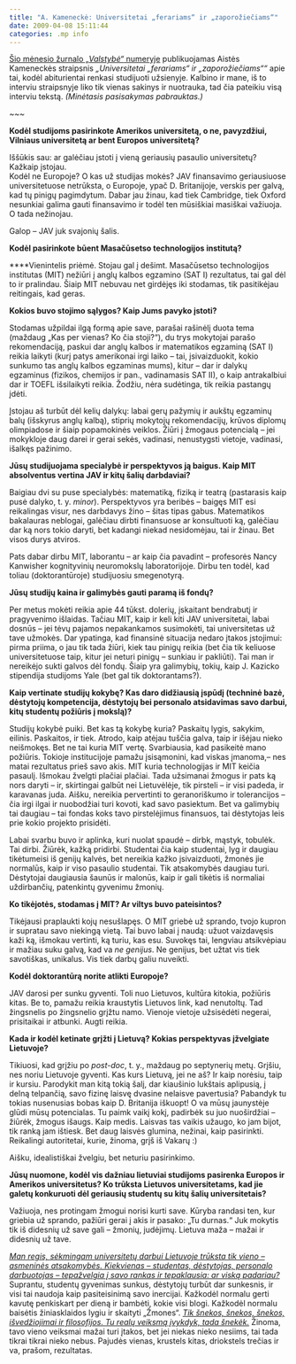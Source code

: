 ```yaml
---
title: "A. Kameneckė: Universitetai „ferariams“ ir „zaporožiečiams“"
date: 2009-04-08 15:11:44
categories: .mp info
---
```


[Šio mėnesio žurnalo „*Valstybė“* numeryje](http://www.valstybe.eu/index.php?p=Nr.24) publikuojamas Aistės Kameneckės straipsnis *„Universitetai „ferariams“ ir „zaporožiečiams““* apie tai, kodėl abiturientai renkasi studijuoti užsienyje. Kalbino ir mane, iš to interviu straipsnyje liko tik vienas sakinys ir nuotrauka, tad čia pateikiu visą interviu tekstą. *(Minėtasis pasisakymas pabrauktas.)*

*\~\~\~*

**Kodėl studijoms pasirinkote Amerikos universitetą, o ne, pavyzdžiui, Vilniaus universitetą ar bent Europos universitetą?**

Iššūkis sau: ar galėčiau įstoti į vieną geriausių pasaulio universitetų? Kažkaip įstojau.\
 Kodėl ne Europoje? O kas už studijas mokės? JAV finansavimo geriausiuose universitetuose netrūksta, o Europoje, ypač D. Britanijoje, verskis per galvą, kad tų pinigų pagimdytum. Dabar jau žinau, kad tiek Cambridge, tiek Oxford nesunkiai galima gauti finansavimo ir todėl ten mūsiškiai masiškai važiuoja. O tada nežinojau.

Galop – JAV juk svajonių šalis.

<div>

**Kodėl pasirinkote būent Masačūsetso technologijos institutą?**

****Vienintelis priėmė. Stojau gal į dešimt. Masačūsetso technologijos institutas (MIT) nežiūri į anglų kalbos egzamino (SAT I) rezultatus, tai gal dėl to ir pralindau. Šiaip MIT nebuvau net girdėjęs iki stodamas, tik pasitikėjau reitingais, kad geras.

</div>

<div>

**Kokios buvo stojimo sąlygos? Kaip Jums pavyko įstoti?**

</div>

Stodamas užpildai ilgą formą apie save, parašai rašinėlį duota tema (maždaug „Kas per vienas? Ko čia stoji?“), du trys mokytojai parašo rekomendaciją, paskui dar anglų kalbos ir matematikos egzaminą (SAT I) reikia laikyti (kurį patys amerikonai irgi laiko – tai, įsivaizduokit, kokio sunkumo tas anglų kalbos egzaminas mums), kitur – dar ir dalykų egzaminus (fizikos, chemijos ir pan., vadinamasis SAT II), o kaip antrakalbiui dar ir TOEFL išsilaikyti reikia. Žodžiu, nėra sudėtinga, tik reikia pastangų įdėti.

<div>

Įstojau aš turbūt dėl kelių dalykų: labai gerų pažymių ir aukštų egzaminų balų (išskyrus anglų kalbą), stiprių mokytojų rekomendacijų, krūvos diplomų olimpiadose ir šiaip popamokinės veiklos. Žiūri į žmogaus potencialą – jei mokykloje daug darei ir gerai sekės, vadinasi, nenustygsti vietoje, vadinasi, išalkęs pažinimo.

</div>

<div>

**Jūsų studijuojama specialybė ir perspektyvos ją baigus. Kaip MIT absolventus vertina JAV ir kitų šalių darbdaviai?**

</div>

<div>

Baigiau dvi su puse specialybės: matematiką, fiziką ir teatrą (pastarasis kaip pusė dalyko, t. y. *minor*). Perspektyvos yra beribės – baigęs MIT esi reikalingas visur, nes darbdavys žino – šitas tipas gabus. Matematikos bakalauras neblogai, galėčiau dirbti finansuose ar konsultuoti ką, galėčiau dar ką nors tokio daryti, bet kadangi niekad nesidomėjau, tai ir žinau. Bet visos durys atviros.

Pats dabar dirbu MIT, laborantu – ar kaip čia pavadint – profesorės Nancy Kanwisher kognityvinių neuromokslų laboratorijoje. Dirbu ten todėl, kad toliau (doktorantūroje) studijuosiu smegenotyrą.

</div>

<div>

**Jūsų studijų kaina ir galimybės gauti paramą iš fondų?**

</div>

<div>

Per metus mokėti reikia apie 44 tūkst. dolerių, įskaitant bendrabutį ir pragyvenimo išlaidas. Tačiau MIT, kaip ir keli kiti JAV universitetai, labai dosnūs – jei tėvų pajamos nepakankamos susimokėti, tai universitetas už tave užmokės. Dar ypatinga, kad finansinė situacija nedaro įtakos įstojimui: pirma priima, o jau tik tada žiūri, kiek tau pinigų reikia (bet čia tik keliuose universitetuose taip, kitur jei neturi pinigų – sunkiau ir pakliūti). Tai man ir nereikėjo sukti galvos dėl fondų. Šiaip yra galimybių, tokių, kaip J. Kazicko stipendija studijoms Yale (bet gal tik doktorantams?).

</div>

<div>

**Kaip vertinate studijų kokybę? Kas daro didžiausią įspūdį (techninė bazė, dėstytojų kompetencija, dėstytojų bei personalo atsidavimas savo darbui, kitų studentų požiūris į mokslą)?**

</div>

<div>

Studijų kokybė puiki. Bet kas tą kokybę kuria? Paskaitų lygis, sakykim, eilinis. Paskaitos, ir tiek. Atrodo, kaip atėjau tuščia galva, taip ir išėjau nieko neišmokęs. Bet ne tai kuria MIT vertę. Svarbiausia, kad pasikeitė mano požiūris. Tokioje institucijoje pamažu įsisąmonini, kad viskas įmanoma,– nes matai rezultatus prieš savo akis. MIT kuria technologijas ir MIT keičia pasaulį. Išmokau žvelgti plačiai plačiai. Tada užsimanai žmogus ir pats ką nors daryti – ir, skirtingai galbūt nei Lietuvėlėje, tik pirsteli – ir visi padeda, ir karavanas juda. Aišku, nereikia pervertinti to geranoriškumo ir tolerancijos – čia irgi ilgai ir nuobodžiai turi kovoti, kad savo pasiektum. Bet va galimybių tai daugiau – tai fondas koks tavo pirstelėjimus finansuos, tai dėstytojas leis prie kokio projekto prisidėti.

Labai svarbu buvo ir aplinka, kuri nuolat spaudė – dirbk, mąstyk, tobulėk. Tai dirbi. Žiūrėk, kažką pridirbi. Studentai čia kaip studentai, lyg ir daugiau tikėtumeisi iš genijų kalvės, bet nereikia kažko įsivaizduoti, žmonės jie normalūs, kaip ir viso pasaulio studentai. Tik atsakomybės daugiau turi. Dėstytojai daugiausia šaunūs ir malonūs, kaip ir gali tikėtis iš normaliai uždirbančių, patenkintų gyvenimu žmonių.

</div>

<div>

**Ko tikėjotės, stodamas į MIT? Ar viltys buvo pateisintos?**

</div>

<div>

Tikėjausi praplaukti kojų nesušlapęs. O MIT griebė už sprando, tvojo kupron ir supratau savo niekingą vietą. Tai buvo labai į naudą: užuot vaizdavęsis kaži ką, išmokau vertinti, ką turiu, kas esu. Suvokęs tai, lengviau atsikvėpiau ir mažiau suku galvą, kad va *ne genijus*. Ne genijus, bet užtat vis tiek savotiškas, unikalus. Vis tiek darbų galiu nuveikti.

</div>

<div>

**Kodėl doktorantūrą norite atlikti Europoje?**

</div>

<div>

JAV darosi per sunku gyventi. Toli nuo Lietuvos, kultūra kitokia, požiūris kitas. Be to, pamažu reikia kraustytis Lietuvos link, kad nenutoltų. Tad žingsnelis po žingsnelio grįžtu namo. Vienoje vietoje užsisėdėti negerai, prisitaikai ir atbunki. Augti reikia.

</div>

<div>

**Kada ir kodėl ketinate grįžti į Lietuvą? Kokias perspektyvas įžvelgiate Lietuvoje?**

</div>

<div>

Tikiuosi, kad grįžiu po *post-doc*, t. y., maždaug po septynerių metų. Grįšiu, nes noriu Lietuvoje gyventi. Kas kurs Lietuvą, jei ne aš? Ir kaip norėsiu, taip ir kursiu. Parodykit man kitą tokią šalį, dar kiaušinio lukštais aplipusią, į delną telpančią, savo fizinę laisvę dvasine nelaisve pavertusia? Pabandyk tu tokias nusenusias bobas kaip D. Britanija iškuopt! O va mūsų jaunystėje glūdi mūsų potencialas. Tu paimk vaikį kokį, padirbėk su juo nuoširdžiai – žiūrėk, žmogus išaugs. Kaip medis. Laisvas tas vaikis užaugo, ko jam bijot, tik ranką jam ištiesk. Bet daug laisvės glumina, nežinai, kaip pasirinkti. Reikalingi autoritetai, kurie, žinoma, grįš iš Vakarų :)

Aišku, idealistiškai žvelgiu, bet neturiu pasirinkimo.

</div>

<div>

**Jūsų nuomone, kodėl vis dažniau lietuviai studijoms pasirenka Europos ir Amerikos universitetus? Ko trūksta Lietuvos universitetams, kad jie galetų konkuruoti dėl geriausių studentų su kitų šalių universitetais?**

</div>

<div>

Važiuoja, nes protingam žmogui norisi kurti save. Kūryba randasi ten, kur griebia už sprando, pažiūri gerai į akis ir pasako: „Tu durnas.“ Juk mokytis tik iš didesnių už save gali – žmonių, judėjimų. Lietuva maža – mažai ir didesnių už tave.

</div>

<div>

<span style="text-decoration:underline;">*Man regis, sėkmingam universitetų darbui Lietuvoje trūksta tik vieno – asmeninės atsakomybės. Kiekvienas – studentas, dėstytojas, personalo darbuotojas – tepažvelgia į savo rankas ir tepaklausia: ar viską padariau?*</span> Suprantu, studentų gyvenimas sunkus, dėstytojų turbūt dar sunkesnis, ir visi tai naudoja kaip pasiteisinimą savo inercijai. Kažkodėl normalu gerti kavutę penkiskart per dieną ir bambėti, kokie visi blogi. Kažkodėl normalu baisėtis žiniasklaidos lygiu ir skaityti „Žmones“. <span style="text-decoration:underline;">*Tik šnekos, šnekos, šnekos, išvedžiojimai ir filosofijos. Tu realų veiksmą įvykdyk, tada šnekėk.*</span> Žinoma, tavo vieno veiksmai mažai turi įtakos, bet jei niekas nieko nesiims, tai tada tikrai tikrai nieko nebus. Pajudės vienas, krustels kitas, driokstels trečias ir va, prašom, rezultatas.

</div>
